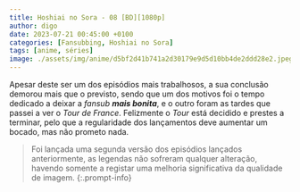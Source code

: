 ```yaml
---
title: Hoshiai no Sora - 08 [BD][1080p]
author: digo
date: 2023-07-21 00:45:00 +0100
categories: [Fansubbing, Hoshiai no Sora] 
tags: [anime, séries]
image: ./assets/img/anime/d5bf2d41b741a2d30179e9d5d10bb4de2ddd28e2.jpeg
---
```


Apesar deste ser um dos episódios mais trabalhosos, a sua conclusão demorou mais que o previsto, sendo que um dos motivos foi o tempo dedicado a deixar a *fansub* ***mais bonita***, e o outro foram as tardes que passei a ver o *Tour de France*. Felizmente o *Tour* está decidido e prestes a terminar, pelo que a regularidade dos lançamentos deve aumentar um bocado, mas não prometo nada.

> Foi lançada uma segunda versão dos episódios lançados anteriormente, as legendas não sofreram qualquer alteração, havendo somente a registar uma melhoria significativa da qualidade de imagem.
{:.prompt-info}